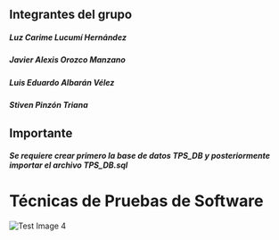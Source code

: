 ## Integrantes del grupo

##### Luz Carime Lucumí Hernández
##### Javier Alexis Orozco Manzano
##### Luis Eduardo Albarán Vélez
##### Stiven Pinzón Triana

## Importante

##### Se requiere crear primero la base de datos TPS_DB y posteriormente importar el archivo TPS_DB.sql


# Técnicas de Pruebas de Software

![Test Image 4](https://github.com/luisalvaran17/TPS_Proyecto/blob/master/diagrama_DB.png)
